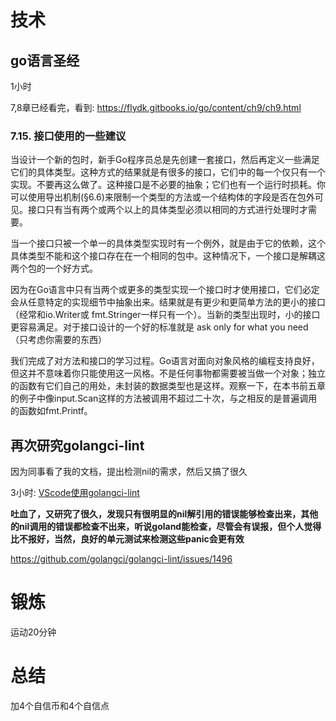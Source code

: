 # 技术
## go语言圣经
1小时

7,8章已经看完，看到: https://flydk.gitbooks.io/go/content/ch9/ch9.html

### 7.15. 接口使用的一些建议
当设计一个新的包时，新手Go程序员总是先创建一套接口，然后再定义一些满足它们的具体类型。这种方式的结果就是有很多的接口，它们中的每一个仅只有一个实现。不要再这么做了。这种接口是不必要的抽象；它们也有一个运行时损耗。你可以使用导出机制(§6.6)来限制一个类型的方法或一个结构体的字段是否在包外可见。接口只有当有两个或两个以上的具体类型必须以相同的方式进行处理时才需要。

当一个接口只被一个单一的具体类型实现时有一个例外，就是由于它的依赖，这个具体类型不能和这个接口存在在一个相同的包中。这种情况下，一个接口是解耦这两个包的一个好方式。

因为在Go语言中只有当两个或更多的类型实现一个接口时才使用接口，它们必定会从任意特定的实现细节中抽象出来。结果就是有更少和更简单方法的更小的接口（经常和io.Writer或 fmt.Stringer一样只有一个）。当新的类型出现时，小的接口更容易满足。对于接口设计的一个好的标准就是 ask only for what you need（只考虑你需要的东西）

我们完成了对方法和接口的学习过程。Go语言对面向对象风格的编程支持良好，但这并不意味着你只能使用这一风格。不是任何事物都需要被当做一个对象；独立的函数有它们自己的用处，未封装的数据类型也是这样。观察一下，在本书前五章的例子中像input.Scan这样的方法被调用不超过二十次，与之相反的是普遍调用的函数如fmt.Printf。

## 再次研究golangci-lint
因为同事看了我的文档，提出检测nil的需求，然后又搞了很久

3小时: [VScode使用golangci-lint](https://blog.csdn.net/neve_give_up_dan/article/details/125300460)

**吐血了，又研究了很久，发现只有很明显的nil解引用的错误能够检查出来，其他的nil调用的错误都检查不出来，听说goland能检查，尽管会有误报，但个人觉得比不报好，当然，良好的单元测试来检测这些panic会更有效**

https://github.com/golangci/golangci-lint/issues/1496

# 锻炼
运动20分钟

# 总结
加4个自信币和4个自信点